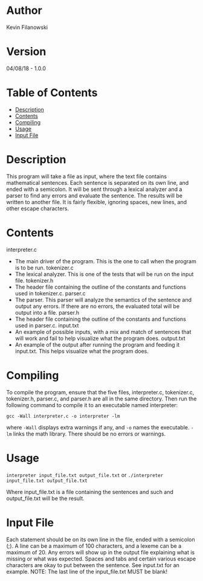 # Author
Kevin Filanowski

# Version
04/08/18 - 1.0.0

# Table of Contents
* [Description](#description)
* [Contents](#contents)
* [Compiling](#compiling)
* [Usage](#usage)
* [Input File](#input-file)

# Description
This program will take a file as input, where the text file contains mathematical sentences. Each sentence is separated on its own line, and ended with a semicolon. It will be sent through a lexical analyzer and a parser to find any errors and evaluate the sentence. The results will be written to another file. It is fairly flexible, ignoring spaces, new lines, and other escape characters. 

# Contents
interpreter.c
  * The main driver of the program. This is the one to call when the program is to be run.
tokenizer.c
* The lexical analyzer. This is one of the tests that will be run on the input file.
tokenizer.h
* The header file containing the outline of the constants and functions used in tokenizer.c.
parser.c
* The parser. This parser will analyze the semantics of the sentence and output any errors. If there are no errors, the evaluated total will be output into a file.
parser.h
* The header file containing the outline of the constants and functions used in parser.c.
input.txt
* An example of possible inputs, with a mix and match of sentences that will work and fail to help visualize what the program does. 
output.txt
* An example of the output after running the program and feeding it input.txt. This helps visualize what the program does. 

# Compiling
To compile the program, ensure that the five files, interpreter.c, tokenizer.c, tokenizer.h, parser.c, and parser.h are all in the same directory. Then run the following command to compile it to an executable named interpreter:

```gcc -Wall interpreter.c -o interpreter -lm```

where `-Wall` displays extra warnings if any, and `-o` names the executable.
`-lm` links the math library. There should be no errors or warnings.

# Usage
`interpreter input_file.txt output_file.txt`
or
`./interpreter input_file.txt output_file.txt`

Where input_file.txt is a file containing the sentences and such and output_file.txt will be the result.

# Input File
Each statement should be on its own line in the file, ended with a semicolon (;). 
A line can be a maximum of 100 characters, and a lexeme can be a maximum of 20. Any errors will show up in the output file explaining what is missing or what was expected. Spaces and tabs and certain various escape characters are okay to put between the sentence.
See input.txt for an example.
NOTE: The last line of the input_file.txt MUST be blank!
